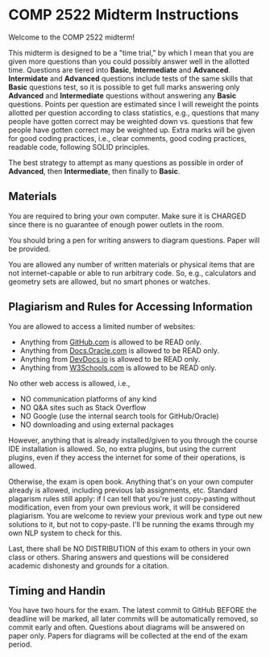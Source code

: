 # COMP 2522 Midterm Instructions
Welcome to the COMP 2522 midterm!

This midterm is designed to be a "time trial," by which I mean that you are given more questions than you could possibly answer well in the allotted time. 
Questions are tiered into **Basic**, **Intermediate** and **Advanced**. **Intermidate** and **Advanced** questions include tests of the same skills that **Basic** questions test, so it is possible to get full marks answering only **Advanced** and **Intermediate** questions without answering any **Basic** questions. Points per question are estimated since I will reweight the points allotted per question according to class statistics, e.g., questions that many people have gotten correct may be weighted down vs. questions that few people have gotten correct may be weighted up. Extra marks will be given for good coding practices, i.e., clear comments, good coding practices, readable code, following SOLID principles.

The best strategy to attempt as many questions as possible in order of **Advanced**, then **Intermediate**, then finally to **Basic**.

## Materials
You are required to bring your own computer. Make sure it is CHARGED since there is no guarantee of enough power outlets in the room.

You should bring a pen for writing answers to diagram questions. Paper will be provided.

You are allowed any number of written materials or physical items that are not internet-capable or able to run arbitrary code. So, e.g., calculators and geometry sets are allowed, but no smart phones or watches.

## Plagiarism and Rules for Accessing Information
You are allowed to access a limited number of websites:
- Anything from [GitHub.com](http://github.com) is allowed to be READ only.
- Anything from [Docs.Oracle.com](https://docs.oracle.com/) is allowed to be READ only.
- Anything from [DevDocs.io](https://devdocs.io/) is allowed to be READ only.
- Anything from [W3Schools.com](http://w3schools.com) is allowed to be READ only.

No other web access is allowed, i.e.,
- NO communication platforms of any kind
- NO Q&A sites such as Stack Overflow
- NO Google (use the internal search tools for GitHub/Oracle)
- NO downloading and using external packages

However, anything that is already installed/given to you through the course IDE installation is allowed. So, no extra plugins, but using the current plugins, even if they access the internet for some of their operations, is allowed.

Otherwise, the exam is open book. Anything that's on your own computer already is allowed, including previous lab assignments, etc. Standard plagarism rules still apply: if I can tell that you're just copy-pasting without modification, even from your own previous work, it will be considered plagiarism. You are welcome to review your previous work and type out new solutions to it, but not to copy-paste. I'll be running the exams through my own NLP system to check for this.

Last, there shall be NO DISTRIBUTION of this exam to others in your own class or others. Sharing answers and questions will be considered academic dishonesty and grounds for a citation.

## Timing and Handin
You have two hours for the exam. The latest commit to GitHub BEFORE the deadline will be marked, all later commits will be automatically removed, so commit early and often. Questions about diagrams will be answered on paper only. Papers for diagrams will be collected at the end of the exam period.
